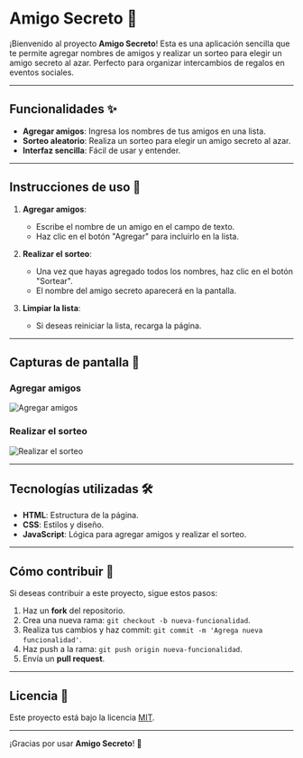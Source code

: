# Amigo Secreto 🎁

¡Bienvenido al proyecto **Amigo Secreto**! Esta es una aplicación sencilla que te permite agregar nombres de amigos y realizar un sorteo para elegir un amigo secreto al azar. Perfecto para organizar intercambios de regalos en eventos sociales.

---

## Funcionalidades ✨

- **Agregar amigos**: Ingresa los nombres de tus amigos en una lista.
- **Sorteo aleatorio**: Realiza un sorteo para elegir un amigo secreto al azar.
- **Interfaz sencilla**: Fácil de usar y entender.

---

## Instrucciones de uso 🚀

1. **Agregar amigos**:
   - Escribe el nombre de un amigo en el campo de texto.
   - Haz clic en el botón "Agregar" para incluirlo en la lista.

2. **Realizar el sorteo**:
   - Una vez que hayas agregado todos los nombres, haz clic en el botón "Sortear".
   - El nombre del amigo secreto aparecerá en la pantalla.

3. **Limpiar la lista**:
   - Si deseas reiniciar la lista, recarga la página.

---

## Capturas de pantalla 📸

### Agregar amigos
![Agregar amigos](screenshots/agregar-amigos.png)

### Realizar el sorteo
![Realizar el sorteo](screenshots/sorteo.png)

---

## Tecnologías utilizadas 🛠️

- **HTML**: Estructura de la página.
- **CSS**: Estilos y diseño.
- **JavaScript**: Lógica para agregar amigos y realizar el sorteo.

---

## Cómo contribuir 🤝

Si deseas contribuir a este proyecto, sigue estos pasos:

1. Haz un **fork** del repositorio.
2. Crea una nueva rama: `git checkout -b nueva-funcionalidad`.
3. Realiza tus cambios y haz commit: `git commit -m 'Agrega nueva funcionalidad'`.
4. Haz push a la rama: `git push origin nueva-funcionalidad`.
5. Envía un **pull request**.

---

## Licencia 📄

Este proyecto está bajo la licencia [MIT](LICENSE).

---

¡Gracias por usar **Amigo Secreto**! 🎉
